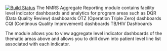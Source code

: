 [![Build Status](https://travis-ci.org/nmrs-nigeria/dataquality.svg?branch=master)](https://travis-ci.org/github/nmrs-nigeria/dataquality)
The NMRS Aggregate Reporting module contains facility level indicator dashboards and analytics for program areas such as 
DQR (Data Quality Review) dashboards
OTZ (Operation Triple Zero) dashboards
CQI (Continous Quality Improvement) dashboards
TB/HIV Dashboards

The module allows you to view aggregate level indicator dashboards of the thematic areas above and allows you to drill down into
patient level line list associated with each indicator.

